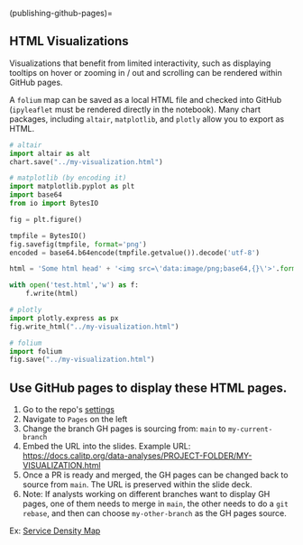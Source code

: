 (publishing-github-pages)=
## HTML Visualizations

Visualizations that benefit from limited interactivity, such as displaying tooltips on hover or zooming in / out and scrolling can be rendered within GitHub pages.

A `folium` map can be saved as a local HTML file and checked into GitHub (`ipyleaflet` must be rendered directly in the notebook). Many chart packages, including `altair`, `matplotlib`, and `plotly` allow you to export as HTML.

```python
# altair
import altair as alt
chart.save("../my-visualization.html")

# matplotlib (by encoding it)
import matplotlib.pyplot as plt
import base64
from io import BytesIO

fig = plt.figure()

tmpfile = BytesIO()
fig.savefig(tmpfile, format='png')
encoded = base64.b64encode(tmpfile.getvalue()).decode('utf-8')

html = 'Some html head' + '<img src=\'data:image/png;base64,{}\'>'.format(encoded) + 'Some more html'

with open('test.html','w') as f:
    f.write(html)

# plotly
import plotly.express as px
fig.write_html("../my-visualization.html")

# folium
import folium
fig.save("../my-visualization.html")
```

## Use GitHub pages to display these HTML pages.
1. Go to the repo's [settings](https://github.com/cal-itp/data-analyses/settings)
1. Navigate to `Pages` on the left
1. Change the branch GH pages is sourcing from: `main` to `my-current-branch`
1. Embed the URL into the slides. Example URL: https://docs.calitp.org/data-analyses/PROJECT-FOLDER/MY-VISUALIZATION.html
1. Once a PR is ready and merged, the GH pages can be changed back to source from `main`. The URL is preserved within the slide deck.
1. Note: If analysts working on different branches want to display GH pages, one of them needs to merge in `main`, the other needs to do a `git rebase`, and then can choose `my-other-branch` as the GH pages source.

Ex: [Service Density Map](https://docs.calitp.org/data-analyses/bus_service_increase/img/arrivals_pc_high.html)
